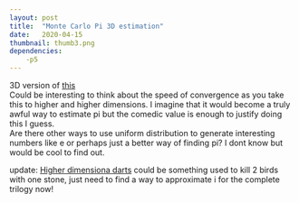 ```yaml
---
layout: post
title:  "Monte Carlo Pi 3D estimation"
date:   2020-04-15
thumbnail: thumb3.png
dependencies:
    -p5
---
```


3D version of [this](https://arnavs1ngh.github.io/visuals/projects/MonteCarlo3D/p5project.html)
<br>
Could be interesting to think about the speed of convergence as you take this to higher and higher dimensions. I imagine that it would become a truly awful way to estimate pi but the comedic value is enough to justify doing this I guess.<br>
Are there other ways to use uniform distribution to generate interesting numbers like e or perhaps just a better way of finding pi? I dont know but would be cool to find out.

update: [Higher dimensiona darts](https://www.youtube.com/watch?v=6_yU9eJ0NxA&t=1546s) could be something used to kill 2 birds with one stone, just need to find a way to approximate i for the complete trilogy now!

<div id="sketch-holder">
    <script type="text/javascript" src="sketch.js"></script>
</div>

